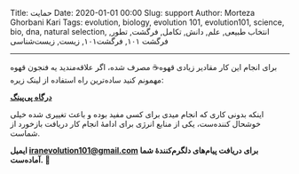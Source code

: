 Title: حمایت
Date: 2020-01-01 00:00
Slug: support
Author: Morteza Ghorbani Kari
Tags: evolution, biology, evolution 101, evolution101, science, bio, dna, natural selection, انتخاب طبیعی, علم, دانش, تکامل, فرگشت, تطور, فرگشت ۱۰۱, فرگشت۱۰۱, زیست, زیست‌شناسی

------
برای انجام این کار مقادیر زیادی قهوه☕ مصرف شده، اگر علاقه‌مندید یه فنجون قهوه مهمونم کنید ساده‌ترین راه استفاده از لینک زیره:

**[درگاه پی‌پینگ](https://payping.ir/@mortezagk)**

اینکه بدونی کاری که انجام میدی برای کسی مفید بوده و باعث تغییری شده خیلی خوشحال کننده‌ست، یکی از منابع انرژی برای ادامهٔ انجام کار دریافت بازخورد از شماست.

**ایمیل iranevolution101@gmail.com برای دریافت پیام‌های دلگرم‌کننده‌ٔ شما آماده‌ست. 🖖**